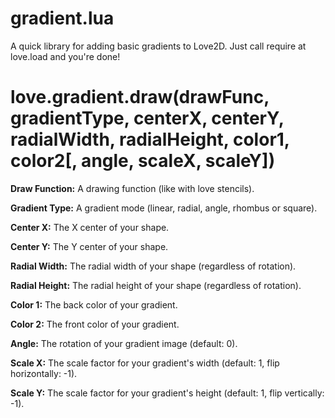 gradient.lua
=============

A quick library for adding basic gradients to Love2D. Just call require at love.load and you're done!

love.gradient.draw(drawFunc, gradientType, centerX, centerY, radialWidth, radialHeight, color1, color2[, angle, scaleX, scaleY])
============================================================================================================

**Draw Function:**
A drawing function (like with love stencils).

**Gradient Type:**
A gradient mode (linear, radial, angle, rhombus or square).

**Center X:**
The X center of your shape.

**Center Y:**
The Y center of your shape.

**Radial Width:**
The radial width of your shape (regardless of rotation).

**Radial Height:**
The radial height of your shape (regardless of rotation).

**Color 1:**
The back color of your gradient.

**Color 2:**
The front color of your gradient.

**Angle:**
The rotation of your gradient image (default: 0).

**Scale X:**
The scale factor for your gradient's width (default: 1, flip horizontally: -1).

**Scale Y:**
The scale factor for your gradient's height (default: 1, flip vertically: -1).
